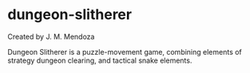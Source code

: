 # dungeon-slitherer

Created by J. M. Mendoza

Dungeon Slitherer is a puzzle-movement game, combining elements of strategy dungeon clearing, and tactical snake elements.
